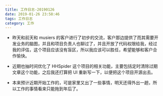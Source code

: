 ```yaml
---
title: 工作日志-20190126
date: 2019-01-26 23:58:46
tags: 工作日志
category: 工作
---
```


* 昨天和前天和 musiers 的客户进行了初步的交流，客户那边提供了而其需要开发业务的脑图，并且和项目负责人也聊过了，并且开放了代码权限给我，经过我的评估，这个项目应该没有盲区，所以我应该可以胜任，希望能够和客户合作愉快。

* 近期也抽时间优化了 HHSpider 这个项目的相关功能，主要包括定时清除过期文章这个功能，之后我还打算把 UI 重新写一下，以便把这个项目开源出去。

* 本来预计近期开始工作的，可是家里又出了一些事情，明天还得外出一趟，所以工作的事情看来只能拖到年后了。
